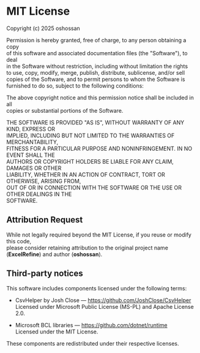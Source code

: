 # MIT License

Copyright (c) 2025 oshossan

Permission is hereby granted, free of charge, to any person obtaining a copy  
of this software and associated documentation files (the "Software"), to deal  
in the Software without restriction, including without limitation the rights  
to use, copy, modify, merge, publish, distribute, sublicense, and/or sell  
copies of the Software, and to permit persons to whom the Software is  
furnished to do so, subject to the following conditions:

The above copyright notice and this permission notice shall be included in all  
copies or substantial portions of the Software.

THE SOFTWARE IS PROVIDED "AS IS", WITHOUT WARRANTY OF ANY KIND, EXPRESS OR  
IMPLIED, INCLUDING BUT NOT LIMITED TO THE WARRANTIES OF MERCHANTABILITY,  
FITNESS FOR A PARTICULAR PURPOSE AND NONINFRINGEMENT. IN NO EVENT SHALL THE  
AUTHORS OR COPYRIGHT HOLDERS BE LIABLE FOR ANY CLAIM, DAMAGES OR OTHER  
LIABILITY, WHETHER IN AN ACTION OF CONTRACT, TORT OR OTHERWISE, ARISING FROM,  
OUT OF OR IN CONNECTION WITH THE SOFTWARE OR THE USE OR OTHER DEALINGS IN THE  
SOFTWARE.

## Attribution Request

While not legally required beyond the MIT License, if you reuse or modify this code,  
please consider retaining attribution to the original project name (**ExcelRefine**) and author (**oshossan**).  

## Third-party notices

This software includes components licensed under the following terms:

- CsvHelper by Josh Close — https://github.com/JoshClose/CsvHelper  
  Licensed under Microsoft Public License (MS-PL) and Apache License 2.0.

- Microsoft BCL libraries — https://github.com/dotnet/runtime  
  Licensed under the MIT License.

These components are redistributed under their respective licenses.